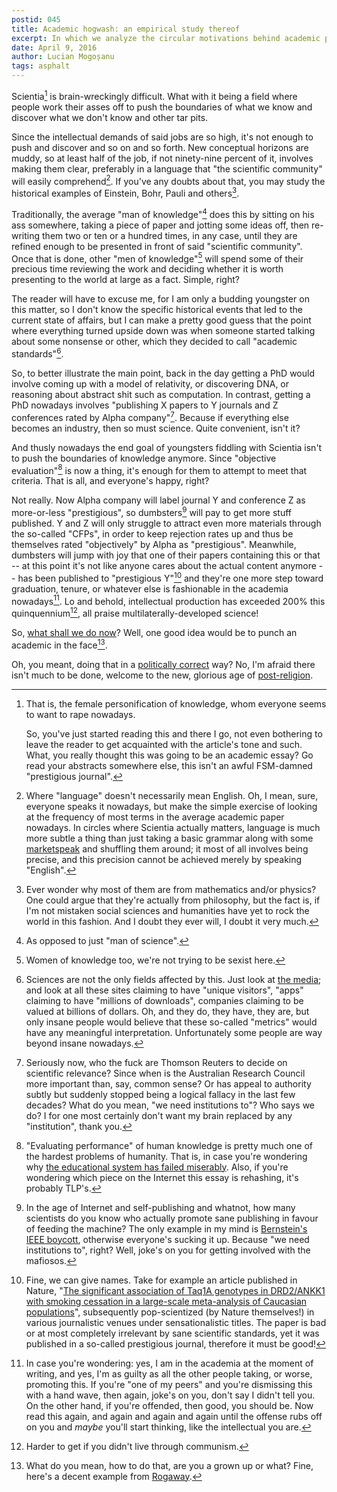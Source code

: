 ```yaml
---
postid: 045
title: Academic hogwash: an empirical study thereof
excerpt: In which we analyze the circular motivations behind academic publishing. Probably a rehash of some other essay, but it's ok to do it nowadays.
date: April 9, 2016
author: Lucian Mogoșanu
tags: asphalt
---
```


Scientia[^1] is brain-wreckingly difficult. What with it being a field
where people work their asses off to push the boundaries of what we
know and discover what we don't know and other tar pits.

Since the intellectual demands of said jobs are so high, it's not enough
to push and discover and so on and so forth. New conceptual horizons are
muddy, so at least half of the job, if not ninety-nine percent of it,
involves making them clear, preferably in a language that "the
scientific community" will easily comprehend[^2]. If you've any doubts
about that, you may study the historical examples of Einstein, Bohr,
Pauli and others[^3].

Traditionally, the average "man of knowledge"[^4] does this by sitting
on his ass somewhere, taking a piece of paper and jotting some ideas
off, then re-writing them two or ten or a hundred times, in any case,
until they are refined enough to be presented in front of said
"scientific community". Once that is done, other "men of knowledge"[^5]
will spend some of their precious time reviewing the work and deciding
whether it is worth presenting to the world at large as a fact. Simple,
right?

The reader will have to excuse me, for I am only a budding youngster on
this matter, so I don't know the specific historical events that led to
the current state of affairs, but I can make a pretty good guess that
the point where everything turned upside down was when someone started
talking about some nonsense or other, which they decided to call
"academic standards"[^6].

So, to better illustrate the main point, back in the day getting a PhD
would involve coming up with a model of relativity, or discovering DNA,
or reasoning about abstract shit such as computation. In contrast,
getting a PhD nowadays involves "publishing X papers to Y journals and Z
conferences rated by Alpha company"[^7]. Because if everything else
becomes an industry, then so must science. Quite convenient, isn't it?

And thusly nowadays the end goal of youngsters fiddling with Scientia
isn't to push the boundaries of knowledge anymore. Since "objective
evaluation"[^8] is now a thing, it's enough for them to attempt to meet
that criteria. That is all, and everyone's happy, right?

Not really. Now Alpha company will label journal Y and conference Z as
more-or-less "prestigious", so dumbsters[^9] will pay to get more stuff
published. Y and Z will only struggle to attract even more materials
through the so-called "CFPs", in order to keep rejection rates up and
thus be themselves rated "objectively" by Alpha as
"prestigious". Meanwhile, dumbsters will jump with joy that one of their
papers containing this or that -- at this point it's not like anyone
cares about the actual content anymore -- has been published to
"prestigious Y"[^10] and they're one more step toward graduation,
tenure, or whatever else is fashionable in the academia
nowadays[^11]. Lo and behold, intellectual production has exceeded 200%
this quinquennium[^12], all praise multilaterally-developed science!

So, [what shall we do now][pink-floyd]? Well, one good idea would be to
punch an academic in the face[^13].

Oh, you meant, doing that in a
[politically correct][political-correctness] way? No, I'm afraid there
isn't much to be done, welcome to the new, glorious age of
[post-religion][post-religion].

[^1]: That is, the female personification of knowledge, whom everyone
seems to want to rape nowadays.

    So, you've just started reading this and there I go, not even
    bothering to leave the reader to get acquainted with the article's
    tone and such. What, you really thought this was going to be an
    academic essay? Go read your abstracts somewhere else, this isn't an
    awful FSM-damned "prestigious journal".

[^2]: Where "language" doesn't necessarily mean English. Oh, I mean,
sure, everyone speaks it nowadays, but make the simple exercise of
looking at the frequency of most terms in the average academic paper
nowadays. In circles where Scientia actually matters, language is much
more subtle a thing than just taking a basic grammar along with some
[marketspeak][marketing] and shuffling them around; it most of all
involves being precise, and this precision cannot be achieved merely by
speaking "English".

[^3]: Ever wonder why most of them are from mathematics and/or physics?
One could argue that they're actually from philosophy, but the fact is,
if I'm not mistaken social sciences and humanities have yet to rock the
world in this fashion. And I doubt they ever will, I doubt it very much.

[^4]: As opposed to just "man of science".

[^5]: Women of knowledge too, we're not trying to be sexist here.

[^6]: Sciences are not the only fields affected by this. Just look at
[the media][media]; and look at all these sites claiming to have "unique
visitors", "apps" claiming to have "millions of downloads", companies
claiming to be valued at billions of dollars. Oh, and they do, they
have, they are, but only insane people would believe that these
so-called "metrics" would have any meaningful
interpretation. Unfortunately some people are way beyond insane
nowadays.

[^7]: Seriously now, who the fuck are Thomson Reuters to decide on
scientific relevance? Since when is the Australian Research Council more
important than, say, common sense? Or has appeal to authority subtly but
suddenly stopped being a logical fallacy in the last few decades? What
do you mean, "we need institutions to"? Who says we do? I for one most
certainly don't want my brain replaced by any "institution", thank you.

[^8]: "Evaluating performance" of human knowledge is pretty much one of
the hardest problems of humanity. That is, in case you're wondering why
[the educational system has failed miserably][grade-inflation]. Also, if
you're wondering which piece on the Internet this essay is rehashing,
it's probably TLP's.

[^9]: In the age of Internet and self-publishing and whatnot, how many
scientists do you know who actually promote sane publishing in favour of
feeding the machine? The only example in my mind is
[Bernstein's IEEE boycott][ieee], otherwise everyone's sucking it
up. Because "we need institutions to", right? Well, joke's on you for
getting involved with the mafiosos.

[^10]: Fine, we can give names. Take for example an article published in
    Nature,
    "[The significant association of Taq1A genotypes in DRD2/ANKK1 with smoking cessation in a large-scale meta-analysis of Caucasian populations][nature]",
    subsequently pop-scientized (by Nature themselves!) in various
    journalistic venues under sensationalistic titles. The paper is bad
    or at most completely irrelevant by sane scientific standards, yet
    it was published in a so-called prestigious journal, therefore it
    must be good!

[^11]: In case you're wondering: yes, I am in the academia at the moment
of writing, and yes, I'm as guilty as all the other people taking, or
worse, promoting this. If you're "one of my peers" and you're dismissing
this with a hand wave, then again, joke's on you, don't say I didn't
tell you. On the other hand, if you're offended, then good, you should
be. Now read this again, and again and again and again until the offense
rubs off on you and *maybe* you'll start thinking, like the intellectual
you are.

[^12]: Harder to get if you didn't live through communism.

[^13]: What do you mean, how to do that, are you a grown up or what?
Fine, here's a decent example from [Rogaway][rogaway].

[marketing]: /posts/y02/043-on-the-failure-of-marketing.html
[media]: /posts/y01/02a-online-media-is-feeding-on-your-tears.html
[grade-inflation]: http://thelastpsychiatrist.com/2011/08/grade_inflation.html
[ieee]: http://cr.yp.to/writing/ieee.html
[pink-floyd]: https://www.youtube.com/watch?v=CS_FCbQ-okM
[rogaway]: https://eprint.iacr.org/2015/1162
[political-correctness]: /posts/y01/02e-on-the-inherent-harmfulness-of-political-correctness.html
[post-religion]: /posts/y00/018-on-post-religion.html
[nature]: http://www.nature.com/tp/journal/v5/n12/full/tp2015176a.html?WT.mc_id=FBK_TP_1511_TAQ1ASMOKING_OA
